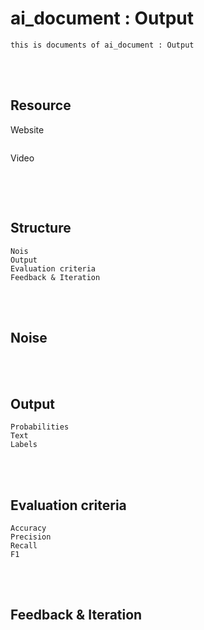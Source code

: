 <!--------------------------------------------------------------------------------- Description -->
# ai_document : Output
    this is documents of ai_document : Output

<!--------------------------------------------------------------------------------- Resource -->
<br><br>

## Resource
<!-------------------------- Website -->
Website
```
```
<!-------------------------- Video -->
Video
```

```

<!--------------------------------------------------------------------------------- Structure -->
<br><br>

## Structure
```
Nois
Output 
Evaluation criteria
Feedback & Iteration
```

<!--------------------------------------------------------------------------------- Noise -->
<br><br>

## Noise


<!--------------------------------------------------------------------------------- Output -->
<br><br>

## Output
```
Probabilities
Text
Labels
```

<!--------------------------------------------------------------------------------- Evaluation criteria -->
<br><br>

## Evaluation criteria
```
Accuracy
Precision
Recall
F1
```

<!--------------------------------------------------------------------------------- Feedback & Iteration -->
<br><br>

## Feedback & Iteration
